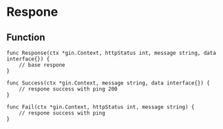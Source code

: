 # Respone

## Function

    func Response(ctx *gin.Context, httpStatus int, message string, data interface{}) {
        // base respone
    }

    func Success(ctx *gin.Context, message string, data interface{}) {
        // respone success with ping 200
    }

    func Fail(ctx *gin.Context, httpStatus int, message string) {
        // respone success with ping
    }
